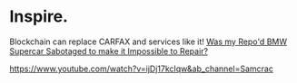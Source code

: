 # Inspire.
Blockchain can replace CARFAX and services like it! [Was my Repo'd BMW Supercar Sabotaged to make it Impossible to Repair?](https://www.youtube.com/watch?v=ijDj17kcIqw&amp;ab_channel=Samcrac)

https://www.youtube.com/watch?v=ijDj17kcIqw&ab_channel=Samcrac
